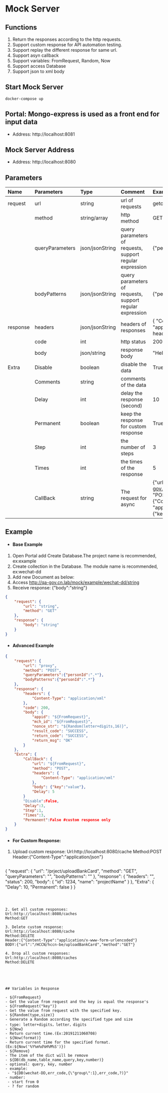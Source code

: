 # Mock Server

## Functions

1. Return the responses according to the http requests.
2. Support custom response for API automation testing.
3. Support replay the different response for same url.
4. Support asyn callback
5. Support variables: FromRequest, Random, Now
6. Support access Database
7. Support json to xml body



## Start Mock Server

```shell
docker-compose up
```



## Portal: Mongo-express is used as a front end for input data

- Address: http://localhost:8081



## Mock Server Address

- Address: http://localhost:8080



## Parameters

| Name     | Parameters      | Type            | Comment                                                  | Example                                                      | Mandatory | Default                                            |
| :------- | :-------------- | :-------------- | :------------------------------------------------------- | :----------------------------------------------------------- | :-------- | :------------------------------------------------- |
| request  | url             | string          | url of requests                                          | getcontracts                                                 | Yes       |                                                    |
|          | method          | string/array    | http method                                              | GET or [GET,POST]                                            | No        | GET                                                |
|          | queryParameters | json/jsonString | query parameters of requests, support regular expression | {"personId":".*"}                                            | No        |                                                    |
|          | bodyPatterns    | json/jsonString | query parameters of requests, support regular expression | {"personId":".*"}                                            | No        |                                                    |
| response | headers         | json/jsonString | headers of responses                                     | { "Content-Type": "application/xml"}{} # empty header        | No        | {"Content-Type": "application/json;charset=UTF-8"} |
|          | code            | int             | http status                                              | 200                                                          | No        | 200                                                |
|          | body            | json/string     | response body                                            | "Hello"                                                      | No        | ""                                                 |
| Extra    | Disable         | boolean         | disable the data                                         | True                                                         | No        | False                                              |
|          | Comments        | string          | comments of the data                                     |                                                              | No        |                                                    |
|          | Delay           | int             | delay the response (second)                              | 10                                                           | No        |                                                    |
|          | Permanent       | boolean         | keep the response for custom response                    | True                                                         | No        | False                                              |
|          | Step            | int             | the number of steps                                      | 3                                                            | No        |                                                    |
|          | Times           | int             | the times of the response                                | 5                                                            | No        |                                                    |
|          | CallBack        | string          | The request for async                                    | {"url": "http://qa-gov.cn.lab/mock/","method": "POST","headers": {"Content-Type": "application/json"},"body": {"key": "value"},"Delay": 5} | No        |                                                    |



## Example

- #### Base Example


1. Open Portal add Create Database.The project name is recommended, ex:example
2. Create collection in the Database. The module name is recommended, ex:wechat-dd
3. Add new Document as below:
4. Access http://qa-gov.cn.lab/mock/example/wechat-dd/string
5. Receive response: {"body":"string"}

```json
{
    "request": {
        "url": "string",
        "method": "GET"
    },
    "response": {
        "body": "string"
    }
}
```



- #### Advanced Example

```json
{
    "request": {
        "url": "proxy",
        "method": "POST",
        "queryParameters":{"personId":".*"},
        "bodyPatterns":{"personId":".*"}
    },
    "response": {
        "headers": {
            "Content-Type": "application/xml"
        },
        "code": 200,
        "body": {
            "appid": "${FromRequest}",
            "mch_id": "${FromRequest}",
            "nonce_str": "${Random(letter+digits,16)}",
            "result_code": "SUCCESS",
            "return_code": "SUCCESS",
            "return_msg": "OK"
        }
    },
    "Extra": {
        "CallBack": {
            "url": "${FromRequest}",
            "method": "POST",
            "headers": {
                "Content-Type": "application/xml"
            },
            "body": {"key":"value"},
            "Delay": 5
        }
        "Disable":False,
        "Delay":3,
        "Step":1,
        "Times":3,
        "Permanent":False #custom response only
    }
}
```





- #### For Custom Response:

1. Upload custom response:
   Url:http://localhost:8080/cache
   Method:POST
   Header:{"Content-Type":"application/json"}


   ```json
{
	"request": {
		"url": "/prject/uploadBankCard",
		"method": "GET",
		"queryParameters": "",
		"bodyPatterns": ""
	},
	"response": {
		"headers": "",
		"status": 200,
		"body": {
			"id": 1234,
			"name": "projectName"
		}
	},
	"Extra": {
		"Delay": 10,
		"Permanent": false
	}
}
   ```

   

2. Get all custom responses:
   Url:http://localhost:8080/caches
   Method:GET

3. Delete custom response:
   Url:http://localhost:8080/cache
   Method:DELETE
   Header:{"Content-Type":"application/x-www-form-urlencoded"}
   BODY:{"url":"/HCCN/hccn-be/uploadBankCard","method":"GET"}

4. Drop all custom responses:
   Url:http://localhost:8080/caches
   Method:DELETE





## Variables in Response

- ${FromRequest}
  - Get the value from request and the key is equal the response's
- ${FromRequest("key")}
  - Get the value from request with the specified key.
- ${Random(type,size)}
  - Generate a Random according the specified type and size
  - type: letter+digits，letter，digits
- ${Now}
  - Return current time.(Ex:20191211060708)
- ${Now(format)}
  - Return current time for the specified format. (Ex:${Now('%Y%m%d%H%M%S')})
- ${Remove}
  - The item of the dict will be remove
- ${DB(db_name,table_name,query,key,number)}
  - optional: query, key, number
  - example:
    - "${DB(wechat-DD,err_code,{\"group\":1},err_code,?)}"
  - number:
    - start from 0
    - ? for random